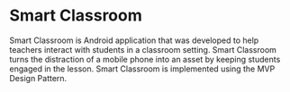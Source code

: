 # Smart Classroom

Smart Classroom is Android application that was developed to help teachers interact with students in a classroom setting. Smart Classroom turns the distraction of a mobile phone into an asset by keeping students engaged in the lesson. Smart Classroom is implemented using the MVP Design Pattern.
